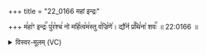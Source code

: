+++
title = "22_0166 महां इन्द्रः"

+++
म꣣हा꣡ꣳ इन्द्रः꣢꣯ पु꣣र꣡श्च꣢ नो महि꣣त्व꣡म꣢स्तु व꣣ज्रि꣡णे꣢। द्यौ꣡र्न प्र꣢꣯थि꣣ना꣡ शवः꣢꣯ ॥ 22:0166 ॥

<details><summary>विस्वर-मूलम् (VC)</summary>

महाꣳ इन्द्रः पुरश्च नो महित्वमस्तु वज्रिणे । द्यौर्न प्रथिना शवः ॥१६६॥
</details>